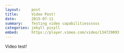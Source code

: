 ```yaml
---
layout:     post
title:      Video Post!
date:       2015-07-11
summary:    Testing video capabilitiessssss
categories: jekyll pixyll
embed:      https://player.vimeo.com/video/134729093   
---
```


Video test!
